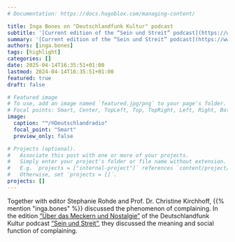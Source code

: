 ```yaml
---
# Documentation: https://docs.hugoblox.com/managing-content/

title: Inga Bones on "Deutschlandfunk Kultur" podcast
subtitle: '[Current edition of the “Sein und Streit” podcast](https://www.deutschlandfunkkultur.de/ganze-sendung-vom-13-april-2025-ueber-das-meckern-und-nostalgie-100.html) with CompPHIL²MMA participation'  
summary: '[Current edition of the “Sein und Streit” podcast](https://www.deutschlandfunkkultur.de/ganze-sendung-vom-13-april-2025-ueber-das-meckern-und-nostalgie-100.html) with CompPHIL²MMA participation'  
authors: [inga.bones]
tags: [highlight]
categories: []
date: 2025-04-14T16:35:51+01:00
lastmod: 2024-04-14T16:35:51+01:00
featured: true
draft: false

# Featured image
# To use, add an image named `featured.jpg/png` to your page's folder.
# Focal points: Smart, Center, TopLeft, Top, TopRight, Left, Right, BottomLeft, Bottom, BottomRight.
image:
  caption: "™/®Deutschlandradio"
  focal_point: "Smart"
  preview_only: false

# Projects (optional).
#   Associate this post with one or more of your projects.
#   Simply enter your project's folder or file name without extension.
#   E.g. `projects = ["internal-project"]` references `content/project/deep-learning/index.md`.
#   Otherwise, set `projects = []`.
projects: []
---
```


Together with editor Stephanie Rohde and Prof. Dr. Christine Kirchhoff, {{% mention "inga.bones" %}} discussed the phenomenon of complaining. In the edition [“Über das Meckern und Nostalgie”](https://www.deutschlandfunkkultur.de/ganze-sendung-vom-13-april-2025-ueber-das-meckern-und-nostalgie-100.html) of the Deutschlandfunk Kultur podcast [“Sein und Streit”](https://www.deutschlandfunkkultur.de/sein-und-streit-100.html), they discussed the meaning and social function of complaining.
